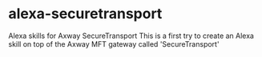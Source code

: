 # alexa-securetransport
Alexa skills for Axway SecureTransport
This is a first try to create an Alexa skill on top of the Axway MFT gateway called 'SecureTransport'
